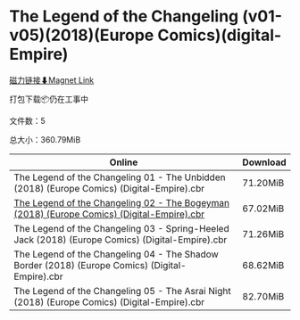 # The Legend of the Changeling (v01-v05)(2018)(Europe Comics)(digital-Empire)

[磁力链接⬇Magnet Link](magnet:?xt=urn:btih:f72e2aff8307c30181ababce3f55e34a5eeba5bb&dn=The%20Legend%20of%20the%20Changeling%20%28v01-v05%29%282018%29%28Europe%20Comics%29%28digital-Empire%29)

打包下载📦仍在工事中

文件数：5

总大小：360.79MiB

Online | Download
--- | ---
The Legend of the Changeling 01 - The Unbidden (2018) (Europe Comics) (Digital-Empire).cbr | 71.20MiB
[The Legend of the Changeling 02 - The Bogeyman (2018) (Europe Comics) (Digital-Empire).cbr](https://github.com/alicewish/markdown/blob/master/comic/Legend-of-Changeling-02-Bogeyman-2018-Europe-Comics-Digital-Empire-cbr.md) | 67.02MiB
The Legend of the Changeling 03 - Spring-Heeled Jack (2018) (Europe Comics) (Digital-Empire).cbr | 71.26MiB
The Legend of the Changeling 04 - The Shadow Border (2018) (Europe Comics) (Digital-Empire).cbr | 68.62MiB
The Legend of the Changeling 05 - The Asrai Night (2018) (Europe Comics) (Digital-Empire).cbr | 82.70MiB